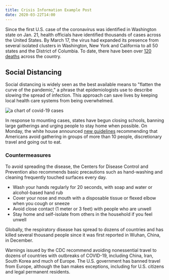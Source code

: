 ```yaml
---
title: Crisis Information Example Post
date: 2020-03-22T14:00
---
```


Since the first U.S. case of the coronavirus was identified in Washington state on Jan. 21, health officials have identified thousands of cases across the United States. By March 17, the virus had expanded its presence from several isolated clusters in Washington, New York and California to all 50 states and the District of Columbia. To date, there have been over [120 deaths](https://coronavirus.jhu.edu/map.html) across the country.

## Social Distancing

Social distancing is widely seen as the best available means to "flatten the curve of the pandemic," a phrase that epidemiologists use to describe slowing the spread of infection. This approach can save lives by keeping local health care systems from being overwhelmed.

![a chart of covid-19 cases](/static/images/uploads/chart.jpg)

In response to mounting cases, states have begun closing schools, banning large gatherings and urging people to stay home when possible. On Monday, the white house announced [new guidelines](https://www.whitehouse.gov/briefings-statements/coronavirus-guidelines-america/) recommending that Americans avoid gathering in groups of more than 10 people, discretionary travel and going out to eat.

### Countermeasures

To avoid spreading the disease, the Centers for Disease Control and Prevention also recommends basic precautions such as hand-washing and cleaning frequently touched surfaces every day.

* Wash your hands regularly for 20 seconds, with soap and water or alcohol-based hand rub
* Cover your nose and mouth with a disposable tissue or flexed elbow when you cough or sneeze
* Avoid close contact (1 meter or 3 feet) with people who are unwell
* Stay home and self-isolate from others in the household if you feel unwell

Globally, the respiratory disease has spread to dozens of countries and has killed several thousand people since it was first reported in Wuhan, China, in December.

Warnings issued by the CDC recommend avoiding nonessential travel to dozens of countries with outbreaks of COVID-19, including China, Iran, South Korea and much of Europe. The U.S. government has banned travel from Europe, although the ban makes exceptions, including for U.S. citizens and legal permanent residents.